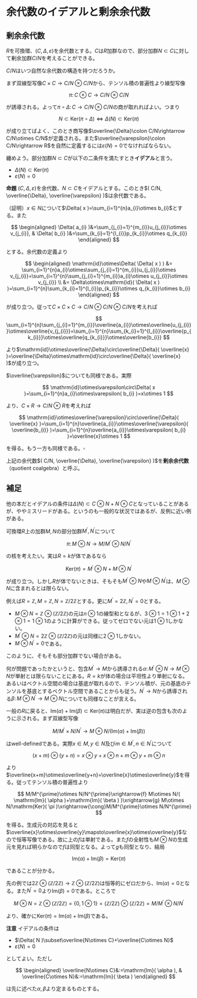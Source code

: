 
# 余代数のイデアルと剰余余代数

## 剰余余代数

$R$を可換環、$( C, \Delta, \varepsilon )$を余代数とする。$C$は$R$加群なので、部分加群$N\subset C$に対して剰余加群$C/N$を考えることができる。

$C/N$はいつ自然な余代数の構造を持つだろうか。

まず双線型写像$C\times C\rightarrow C/N\otimes C/N$から、テンソル積の普遍性より線型写像

$$
\pi\colon C\otimes C\rightarrow C/N\otimes C/N
$$

が誘導される。よって$\pi\circ\Delta\colon C\rightarrow C/N\otimes C/N$の商が取れればよい。つまり

$$
N\subset\mathrm{Ker}( \pi\circ\Delta )\Longleftrightarrow\Delta( N )\subset\mathrm{Ker}( \pi )
$$

が成り立てばよく、このとき商写像$\overline{\Delta}\colon C/N\rightarrow C/N\otimes C/N$が定義される。また$\overline{\varepsilon}\colon C/N\rightarrow R$を自然に定義するには$\varepsilon( N )=0$でなければならない。

纏めよう。部分加群$N\subset C$が以下の二条件を満たすとき**イデアル**と言う。

- $\Delta( N )\subset\mathrm{Ker}( \pi )$
- $\varepsilon( N )=0$

**命題** $( C, \Delta, \varepsilon )$を余代数、$N\subset C$をイデアルとする。このとき$( C/N, \overline{\Delta}, \overline{\varepsilon} )$は余代数である。

（証明）$x\in N$について$\Delta( x )=\sum_{i=1}^{n}a_{i}\otimes b_{i}$とする。また

$$
\begin{aligned} \Delta( a_{i} )&=\sum_{j_{i}=1}^{m_{i}}u_{j_{i}}\otimes v_{j_{i}}, & \Delta( b_{i} )&=\sum_{k_{i}=1}^{l_{i}}p_{k_{i}}\otimes q_{k_{i}} \end{aligned}
$$

とする。余代数の定義より

$$
\begin{aligned} \mathrm{id}\otimes\Delta( \Delta( x ) ) &= \sum_{i=1}^{n}a_{i}\otimes\sum_{j_{i}=1}^{m_{i}}u_{j_{i}}\otimes v_{j_{i}}=\sum_{i=1}^{n}\sum_{j_{i}=1}^{m_{i}}a_{i}\otimes u_{j_{i}}\otimes v_{j_{i}} \\ &= \Delta\otimes\mathrm{id}( \Delta( x ) )=\sum_{i=1}^{n}\sum_{k_{i}=1}^{l_{i}}p_{k_{i}}\otimes q_{k_{i}}\otimes b_{i} \end{aligned}
$$

が成り立つ。従って$C\times C\times C\rightarrow C/N\otimes C/N\otimes C/N$を考えれば

$$
\sum_{i=1}^{n}\sum_{j_{i}=1}^{m_{i}}\overline{a_{i}}\otimes\overline{u_{j_{i}}}\otimes\overline{v_{j_{i}}}=\sum_{i=1}^{n}\sum_{k_{i}=1}^{l_{i}}\overline{p_{k_{i}}}\otimes\overline{q_{k_{i}}}\otimes\overline{b_{i}}
$$

より$\mathrm{id}\otimes\overline{\Delta}\circ\overline{\Delta}( \overline{x} )=\overline{\Delta}\otimes\mathrm{id}\circ\overline{\Delta}( \overline{x} )$が成り立つ。

$\overline{\varepsilon}$についても同様である。実際

$$
\mathrm{id}\otimes\varepsilon\circ\Delta( x )=\sum_{i=1}^{n}a_{i}\otimes\varepsilon( b_{i} )=x\otimes 1
$$

より、$C\times R\rightarrow C/N\otimes R$を考えれば

$$
\mathrm{id}\otimes\overline{\varepsilon}\circ\overline{\Delta}( \overline{x} )=\sum_{i=1}^{n}\overline{a_{i}}\otimes\overline{\varepsilon}( \overline{b_{i}} )=\sum_{i=1}^{n}\overline{a_{i}}\otimes\varepsilon( b_{i} )=\overline{x}\otimes 1
$$

を得る。もう一方も同様である。$\square$

上記の余代数$( C/N, \overline{\Delta}, \overline{\varepsilon} )$を**剰余余代数**（quotient coalgebra）と呼ぶ。



## 補足

他の本だとイデアルの条件は$\Delta( N )\subset C\otimes N+N\otimes C$となっていることがあるが、ややミスリードがある。というのも一般的な状況ではあるが、反例に近い例がある。

可換環$R$上の加群$M, N$の部分加群$M^{\prime}, N^{\prime}$について

$$
\pi\colon M\otimes N\rightarrow M/M^{\prime}\otimes N/N^{\prime}
$$

の核を考えたい。実は$R=k$が体であるなら

$$
\mathrm{Ker}( \pi )=M^{\prime}\otimes N+M\otimes N^{\prime}
$$

が成り立つ。しかし$R$が体でないときは、そもそも$M^{\prime}\otimes N$や$M\otimes N^{\prime}$は、$M\otimes N$に含まれるとは限らない。

例えば$R=\mathbb{Z}, M=\mathbb{Z}, N=\mathbb{Z}/2\mathbb{Z}$とする。更に$M^{\prime}=2\mathbb{Z}, N^{\prime}=0$とする。

- $M\otimes N=\mathbb{Z}\otimes( \mathbb{Z}/2\mathbb{Z} )$の元は$n\otimes 1$の線型和となるが、$3\otimes 1=1\otimes 1+2\otimes 1=1\otimes 1$のように計算ができる。従ってゼロでない元は$1\otimes 1$しかない。
- $M^{\prime}\otimes N=2\mathbb{Z}\otimes( \mathbb{Z}/2\mathbb{Z} )$の元は同様に$2\otimes 1$しかない。
- $M\otimes N^{\prime}=0$である。

このように、そもそも部分加群でない場合がある。

何が問題であったかというと、包含$M^{\prime}\rightarrow M$から誘導される$\alpha\colon M^{\prime}\otimes N\rightarrow M\otimes N$が単射とは限らないことにある。$R=k$が体の場合は平坦性より単射になる。あるいはベクトル空間の場合は基底が取れるので、テンソル積が、元の基底のテンソルを基底とするベクトル空間であることからも従う。$N^{\prime}\rightarrow N$から誘導される$\beta\colon M\otimes N^{\prime}\rightarrow M\otimes N$についても同様なことが言える。

一般の$R$に戻ると、$\mathrm{Im}( \alpha )+\mathrm{Im}( \beta )\subset\mathrm{Ker}( \pi )$は明白だが、実は逆の包含も次のように示される。まず双線型写像

$$
M/M^{\prime}\times N/N^{\prime}\rightarrow M\otimes N/( \mathrm{Im}( \alpha )+\mathrm{Im}( \beta ) )
$$

はwell-definedである。実際$x\in M, y\in N$及び$m\in M^{\prime}, n\in N^{\prime}$について

$$
( x+m )\otimes( y+n )=x\otimes y+x\otimes n+m\otimes y+m\otimes n
$$

より$\overline{x+m}\otimes\overline{y+n}=\overline{x}\otimes\overline{y}$を得る。従ってテンソル積の普遍性より

$$
M/M^{\prime}\otimes N/N^{\prime}\xrightarrow{f} M\otimes N/( \mathrm{Im}( \alpha )+\mathrm{Im}( \beta ) )\xrightarrow{g} M\otimes N/\mathrm{Ker}( \pi )\xrightarrow{\cong}M/M^{\prime}\otimes N/N^{\prime}
$$

を得る。生成元の対応を見ると$\overline{x}\otimes\overline{y}\mapsto\overline{x}\otimes\overline{y}$なので恒等写像である。故に上の$f$は単射である。また$f$の全射性も$M\otimes N$の生成元を見れば明らかなので$f$は同型となる。よって$g$も同型となり、結局

$$
\mathrm{Im}( \alpha )+\mathrm{Im}( \beta )=\mathrm{Ker}( \pi )
$$

であることが分かる。

先の例では$2\mathbb{Z}\otimes( \mathbb{Z}/2\mathbb{Z} )\rightarrow\mathbb{Z}\otimes( \mathbb{Z}/2\mathbb{Z} )$は恒等的にゼロだから、$\mathrm{Im}( \alpha )=0$となる。また$N^{\prime}=0$より$\mathrm{Im}( \beta )=0$である。ところで

$$
M\otimes N=\mathbb{Z}\otimes( \mathbb{Z}/2\mathbb{Z} )=\lbrace 0, 1\otimes 1 \rbrace=( \mathbb{Z}/2\mathbb{Z} )\otimes( \mathbb{Z}/2\mathbb{Z} )=M/M^{\prime}\otimes N/N^{\prime}
$$

より、確かに$\mathrm{Ker}( \pi )=\mathrm{Im}( \alpha )+\mathrm{Im}( \beta )$である。

**注意** イデアルの条件は

- $\Delta( N )\subset\overline{N\otimes C}+\overline{C\otimes N}$
- $\varepsilon( N )=0$

としてよい。ただし

$$
\begin{aligned} \overline{N\otimes C}&:=\mathrm{Im}( \alpha ), & \overline{C\otimes N}&:=\mathrm{Im}( \beta ) \end{aligned}
$$

は先に述べた$\alpha, \beta$より定まるものとする。